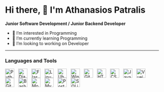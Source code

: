 # Hi there, 👋 I'm Athanasios Patralis

**Junior Software Development / Junior Backend Developer**

- 👀 I’m interested in Programming
- 🌱 I’m currently learning Programming
- 💞️ I’m looking to working on Developer

---
### Languages and Tools
<img src="https://cdn.jsdelivr.net/gh/devicons/devicon/icons/python/python-original.svg" alt="Python" width="30px" align="left" style="padding-right: 10px;" />
<img src="https://cdn.jsdelivr.net/gh/devicons/devicon/icons/django/django-plain-wordmark.svg" alt="Django" width="30px" align="left" style="padding-right: 10px;" />
<img src="https://cdn.jsdelivr.net/gh/devicons/devicon/icons/flask/flask-original-wordmark.svg" alt="Flask" width="30px" align="left" style="padding-right: 10px;" />
<!--
<img src="https://cdn.jsdelivr.net/gh/devicons/icons/php/php-original.svg" alt="PHP" width="30px" align="left" style="padding-right: 10px;" />
<img src="https://cdn.jsdelivr.net/gh/devicons/icons/laravel/laravel-plain-wordmark.svg" alt="Laravel" width="30px" align="left" style="padding-right: 10px;" />
<img src="https://cdn.jsdelivr.net/gh/devicons/icons/symfony/symfony-original.svg" alt="Symfony" width="30px" align="left" style="padding-right: 10px;" />
<img src="https://cdn.jsdelivr.net/gh/devicons/devicon/icons/ruby/ruby-original.svg" alt="Ruby" width="30px" align="left" style="padding-right: 10px;" />
<img src="https://cdn.jsdelivr.net/gh/devicons/devicon/icons/rails/rails-original-wordmark.svg" alt="Rails" width="30px" align="left" style="padding-right: 10px;" />
-->
<img src="https://cdn.jsdelivr.net/gh/devicons/icons/linux/linux-original.svg" alt="Linux" width="30px" align="left" style="padding-right: 10px;" />
<img src="https://cdn.jsdelivr.net/gh/devicons/devicon/icons/ubuntu/ubuntu-plain-wordmark.svg" alt="Ubuntu" width="30px" align="left" style="padding-right: 10px;" />
<img src="https://cdn.jsdelivr.net/gh/devicons/icons/windows10/windows10-original.svg" alt="Windows" width="30px" align="left" style="padding-right: 10px;" />
<img src="https://cdn.jsdelivr.net/gh/devicons/icons/git/git-original.svg" alt="Git" width="30px" align="left" style="padding-right: 10px;" />
<img src="https://cdn.jsdelivr.net/gh/devicons/icons/html5/html5-original-wordmark.svg" alt="HTML5" width="30px" align="left" style="padding-right: 10px;" />
<img src="https://cdn.jsdelivr.net/gh/devicons/icons/css3/css3-original-wordmark.svg" alt="CSS3" width="30px" align="left" style="padding-right: 10px;" />
<img src="https://cdn.jsdelivr.net/gh/devicons/icons/javascript/javascript-original.svg" alt="JavaScript" width="30px" align="left" style="padding-right: 10px;" />
<!-- 
  <img src="https://cdn.jsdelivr.net/gh/devicons/icons/bootstrap/bootstrap-original.svg" alt="Bootstrap" width="30px" align="left" style="padding-right: 10px;" />
-->
<img src="https://cdn.jsdelivr.net/gh/devicons/devicon/icons/vuejs/vuejs-original-wordmark.svg" alt="Vuejs" width="30px" align="left" style="padding-right: 10px;" />
<img src="https://cdn.jsdelivr.net/gh/devicons/icons/github/github-original.svg" alt="GitHub" width="30px" align="left" style="padding-right: 10px;" />
<!-- 
  <img src="https://cdn.jsdelivr.net/gh/devicons/devicon/icons/gitlab/gitlab-original.svg" alt="GitLab" width="30px" align="left" style="padding-right: 10px;" />
-->
<img src="https://cdn.jsdelivr.net/gh/devicons/icons/bash/bash-original.svg" alt="Bash" width="30px" align="left" style="padding-right: 10px;" />
<img src="https://cdn.jsdelivr.net/gh/devicons/devicon/icons/mongodb/mongodb-original-wordmark.svg" alt="MongoDB" width="30px" align="left" style="padding-right: 10px;" />
<img src="https://cdn.jsdelivr.net/gh/devicons/devicon/icons/mysql/mysql-original-wordmark.svg" alt="MySQL" width="30px" align="left" style="padding-right: 10px;" />
<img src="https://cdn.jsdelivr.net/gh/devicons/devicon/icons/postgresql/postgresql-original-wordmark.svg" alt="PostgreSQL" width="30px" align="left" style="padding-right: 10px;" />
<img src="https://cdn.jsdelivr.net/gh/devicons/devicon/icons/sqlite/sqlite-original-wordmark.svg" alt="SQLite" width="30px" align="left" style="padding-right: 10px;" />
<!--
  <img src="https://cdn.jsdelivr.net/gh/devicons/devicon/icons/trello/trello-plain-wordmark.svg" alt="Trello" width="30px" align="left" style="padding-right: 10px;" />
  <img src="https://cdn.jsdelivr.net/gh/devicons/devicon/icons/vscode/vscode-original-wordmark.svg" alt="VSCode" width="30px" align="left" style="padding-right: 10px;" />
-->

# 
